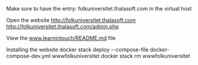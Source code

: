 Make sure to have the entry:
folkuniversitet.thalasoft.com in the virtual host

Open the website
http://folkuniversitet.thalasoft.com
http://folkuniversitet.thalasoft.com/admin.php

View the www.learnintouch/README.md file

Installing the website
docker stack deploy --compose-file docker-compose-dev.yml wwwfolkuniversitet
docker stack rm wwwfolkuniversitet
